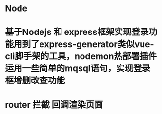# Node

# 基于Nodejs 和 express框架实现登录功能用到了express-generator类似vue-cli脚手架的工具，nodemon热部署插件运用一些简单的mqsql语句，实现登录框增删改查功能
# router 拦截 回调渲染页面

